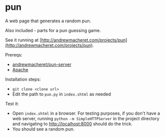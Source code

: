 # pun

A web page that generates a random pun.

Also included - parts for a pun guessing game.

See it running at [http://andrewmacheret.com/projects/pun](http://andrewmacheret.com/projects/pun).

Prereqs:
* [andrewmacheret/pun-server](https://github.com/andrewmacheret/pun-server)
* [Apache](https://httpd.apache.org/)

Installation steps:
* `git clone <clone url>`
* Edit the path to `pun.py` in `index.shtml` as needed

Test it:
* Open `index.shtml` in a browser. For testing purposes, if you don't have a web server, running `python -m SimpleHTTPServer` in the project directory and navigating to [http://localhost:8000](http://localhost:8000) should do the trick.
* You should see a random pun.

